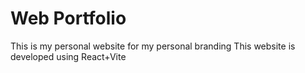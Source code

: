 # Web Portfolio

This is my personal website for my personal branding
This website is developed using React+Vite
